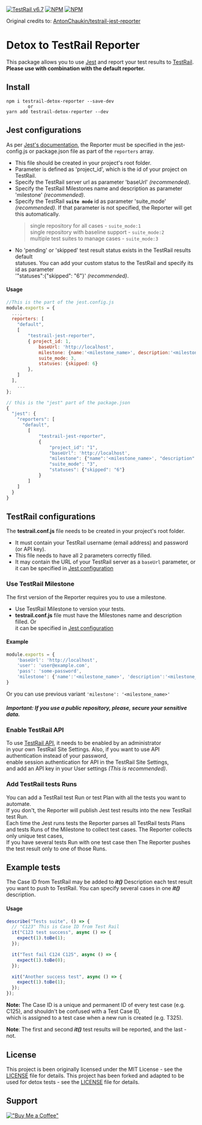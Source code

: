 [![TestRail v6.7](https://img.shields.io/badge/TestRail%20API-v2-green.svg)](http://docs.gurock.com/testrail-api2/start) [![NPM](https://img.shields.io/npm/l/testrail-jest-reporter)](https://github.com/AntonChaukin/testrail-jest-reporter/blob/main/LICENSE) [![NPM](https://img.shields.io/node/v/testrail-jest-reporter)](https://github.com/AntonChaukin/testrail-jest-reporter/blob/main/package.json)

Original credits to: [AntonChaukin/testrail-jest-reporter](https://github.com/AntonChaukin/testrail-jest-reporter)

# Detox to TestRail Reporter

This package allows you to use [Jest](https://jestjs.io/) and report  your test results to [TestRail](http://www.gurock.com/testrail/).
<br>**Please use with combination with the default reporter.**

## Install

```code
npm i testrail-detox-reporter --save-dev
        or
yarn add testrail-detox-reporter --dev
```

## Jest configurations

As per [Jest's documentation](https://facebook.github.io/jest/docs/en/configuration.html#reporters-array-modulename-modulename-options), 
the Reporter must be specified in the jest-config.js or package.json file as part of the `reporters` array.
 - This file should be created in your project's root folder.
 - Parameter is defined as 'project_id', which is the id of your project on TestRail.
 - Specify the TestRail server url as parameter 'baseUrl' _(recommended)_.
 - Specify the TestRail Milestones name and description as parameter 'milestone' _(recommended)_.
 - Specify the TestRail **`suite mode`** id as parameter 'suite_mode' _(recommended)_. If that parameter is not specified, the Reporter will get this automatically. 
     >single repository for all cases - `suite_mode:1`<br>
     single repository with baseline support - `suite_mode:2`<br>
     multiple test suites to manage cases - `suite_mode:3`<br>
 - No 'pending' or 'skipped' test result status exists in the TestRail results default <br>statuses. 
 You can add your custom status to the TestRail and specify its id as parameter 
 <br>'"statuses":{"skipped": "6"}' _(recommended)_.
#### Usage
```javascript
//This is the part of the jest.config.js
module.exports = {
  ...,
  reporters: [
    "default",
    [
        "testrail-jest-reporter", 
        { project_id: 1, 
            baseUrl: 'http://localhost', 
            milestone: {name:'<milestone_name>', description:'<milestone_description>'},
            suite_mode: 3,
            statuses: {skipped: 6}
        },
    ]
  ], 
    ...
};
```
```js
// this is the "jest" part of the package.json
{
  "jest": {
    "reporters": [
      "default",
        [
            "testrail-jest-reporter",
            { 
                "project_id": "1",
                "baseUrl": 'http://localhost',
                "milestone": {"name":'<milestone_name>', "description":'<milestone_description>'},
                "suite_mode": "3",
                "statuses": {"skipped": "6"}
            }
        ]
    ]
  }
}
```

## TestRail configurations

The **testrail.conf.js** file needs to be created in your project's root folder.
 - It must contain your TestRail username (email address) and password (or API key).
 - This file needs to have all 2 parameters correctly filled.
 - It may contain the URL of your TestRail server as a `baseUrl` parameter, or <br>it can be specified in
   [Jest configuration](https://github.com/AntonChaukin/testrail-jest-reporter#jest-configurations)
### Use TestRail Milestone
The first version of the Reporter requires you to use a milestone.
 - Use TestRail Milestone to version your tests.
 - **testrail.conf.js** file must have the Milestones name and description filled. Or <br>it can be specified in
[Jest configuration](https://github.com/AntonChaukin/testrail-jest-reporter#jest-configurations)

#### Example
```js
module.exports = {
    'baseUrl': 'http://localhost',
    'user': 'user@example.com',
    'pass': 'some-password',
    'milestone': {'name':'<milestone_name>', 'description':'<milestone_description>'},
}
```
Or you can use previous variant ```'milestone': '<milestone_name>'```

##### **Important:**  If you use a public repository, please, secure your sensitive data.
### Enable TestRail API
To use [TestRail API](http://docs.gurock.com/testrail-api2/start), it needs to be enabled by an administrator
<br>in your own TestRail Site Settings.
Also, if you want to use API authentication instead of your password,
<br>enable session authentication for API in the TestRail Site Settings,
<br>and add an API key in your User settings _(This is recommended)_.
### Add TestRail tests Runs
You can add a TestRail test Run or test Plan with all the tests you want to automate.<br> 
If you don't, the Reporter will publish Jest test results into the new TestRail test Run.<br>
Each time the Jest runs tests the Reporter parses all TestRail tests Plans
<br>and tests Runs of the Milestone to collect test cases.
The Reporter collects only unique test cases,
<br> If you have several tests Run with one test case
then The Reporter pushes the test result only to one of those Runs.

## Example tests

The Case ID from TestRail may be added to **_it()_** Description 
each test result you want to push to TestRail.
You can specify several cases in one **_it()_** description.
#### Usage
```javascript
describe("Tests suite", () => {
  // "C123" This is Case ID from Test Rail
  it("C123 test success", async () => {
    expect(1).toBe(1);
  });

  it("Test fail C124 C125", async () => {
    expect(1).toBe(0);
  });

  xit("Another success test", async () => {
    expect(1).toBe(1);
  });
});
```
**Note:** The Case ID is a unique and permanent ID of every test case (e.g. C125),
and shouldn't be confused with a Test Case ID, <br>which is assigned to a test case when a new run is created (e.g. T325).

**Note**: The first and second **_it()_** test results will be reported, and the last - not.

## License

This project is been originally licensed under the MIT License - see the [LICENSE](https://github.com/AntonChaukin/testrail-jest-reporter/blob/main/LICENSE) file for details.
This project has been forked and adapted to be used for detox tests - see the [LICENSE](https://github.com/Stacknvault/testrail-detox-reporter/main/LICENSE) file for details.

## Support

[!["Buy Me a Coffee"](https://www.buymeacoffee.com/assets/img/custom_images/orange_img.png)](https://buymeacoffee.com/ricardo.arostegui)
